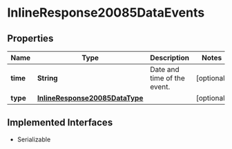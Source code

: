 

# InlineResponse20085DataEvents


## Properties

Name | Type | Description | Notes
------------ | ------------- | ------------- | -------------
**time** | **String** | Date and time of the event. |  [optional]
**type** | [**InlineResponse20085DataType**](InlineResponse20085DataType.md) |  |  [optional]


## Implemented Interfaces

* Serializable


